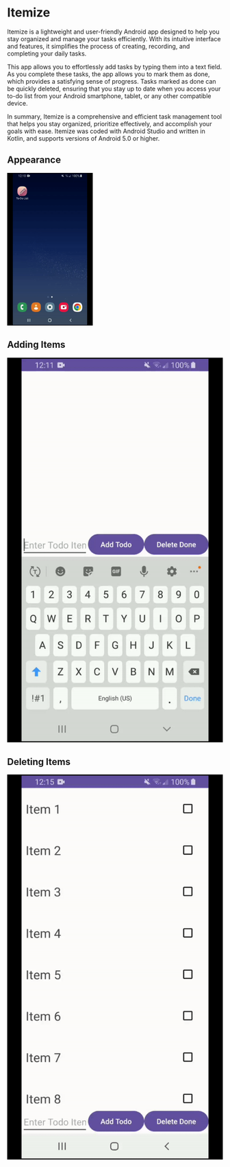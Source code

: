 # Itemize
Itemize is a lightweight and user-friendly Android app designed to help you stay organized and manage your tasks efficiently. With its intuitive interface and features, it simplifies the process of creating, recording, and completing your daily tasks.

This app allows you to effortlessly add tasks by typing them into a text field. As you complete these tasks, the app allows you to mark them as done, which provides a satisfying sense of progress. Tasks marked as done can be quickly deleted, ensuring that you stay up to date when you access your to-do list from your Android smartphone, tablet, or any other compatible device.

In summary, Itemize is a comprehensive and efficient task management tool that helps you stay organized, prioritize effectively, and accomplish your goals with ease. Itemize was coded with Android Studio and written in Kotlin, and supports versions of Android 5.0 or higher.

## Appearance
<img src="gifs/Appearance.gif" width="200">

## Adding Items
![](gifs/Add.gif)

## Deleting Items
![](gifs/Delete.gif)
